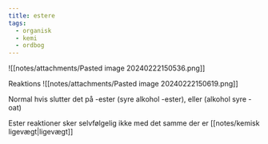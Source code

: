 ```yaml
---
title: estere
tags:
  - organisk
  - kemi
  - ordbog
---
```


![[notes/attachments/Pasted image 20240222150536.png]]

Reaktions
![[notes/attachments/Pasted image 20240222150619.png]]

Normal hvis slutter det på -ester (syre alkohol -ester), eller (alkohol syre -oat)

Ester reaktioner sker selvfølgelig ikke med det samme der er [[notes/kemisk ligevægt|ligevægt]] 
